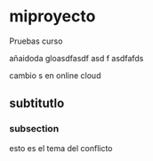 # miproyecto
Pruebas curso

añaidoda gloasdfasdf
asd
f
asdfafds

cambio s en online cloud

## subtitutlo

### subsection

esto es el tema del conflicto
